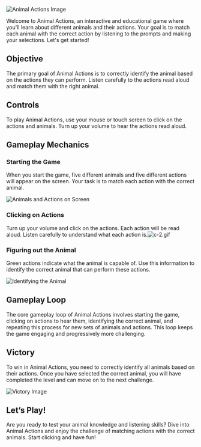 ![Animal Actions Image](https://help.studycat.com/hc/article_attachments/34882188453017)


Welcome to Animal Actions, an interactive and educational game where you'll learn about different animals and their actions. Your goal is to match each animal with the correct action by listening to the prompts and making your selections. Let's get started!


## Objective


The primary goal of Animal Actions is to correctly identify the animal based on the actions they can perform. Listen carefully to the actions read aloud and match them with the right animal.


## Controls


To play Animal Actions, use your mouse or touch screen to click on the actions and animals. Turn up your volume to hear the actions read aloud.


## Gameplay Mechanics


### Starting the Game


When you start the game, five different animals and five different actions will appear on the screen. Your task is to match each action with the correct animal.


![Animals and Actions on Screen](https://help.studycat.com/hc/article_attachments/34882188453017)


### Clicking on Actions


Turn up your volume and click on the actions. Each action will be read aloud. Listen carefully to understand what each action is.![c-2.gif](https://help.studycat.com/hc/article_attachments/35127586834841)


### Figuring out the Animal


Green actions indicate what the animal is capable of. Use this information to identify the correct animal that can perform these actions.


![Identifying the Animal](https://help.studycat.com/hc/article_attachments/34882188459545)


## Gameplay Loop


The core gameplay loop of Animal Actions involves starting the game, clicking on actions to hear them, identifying the correct animal, and repeating this process for new sets of animals and actions. This loop keeps the game engaging and progressively more challenging.


## Victory


To win in Animal Actions, you need to correctly identify all animals based on their actions. Once you have selected the correct animal, you will have completed the level and can move on to the next challenge.


![Victory Image](https://help.studycat.com/hc/article_attachments/34882155516441)


## Let’s Play!


Are you ready to test your animal knowledge and listening skills? Dive into Animal Actions and enjoy the challenge of matching actions with the correct animals. Start clicking and have fun!

